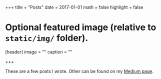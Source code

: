 +++
title = "Posts"
date = 2017-01-01
math = false
highlight = false

# Optional featured image (relative to `static/img/` folder).
[header]
image = ""
caption = ""

+++

These are a few posts I wrote. Other can be found on my
[Medium page](https://medium.com/@matbesancon).
